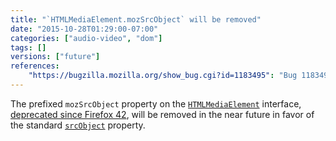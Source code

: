 ```yaml
---
title: "`HTMLMediaElement.mozSrcObject` will be removed"
date: "2015-10-28T01:29:00-07:00"
categories: ["audio-video", "dom"]
tags: []
versions: ["future"]
references:
    "https://bugzilla.mozilla.org/show_bug.cgi?id=1183495": "Bug 1183495 - Remove mozSrcObject alias to srcObject soon"
---
```

The prefixed `mozSrcObject` property on the [`HTMLMediaElement`](https://developer.mozilla.org/en-US/docs/Web/API/HTMLMediaElement) interface, [deprecated since Firefox 42](https://www.fxsitecompat.com/en-US/docs/2015/htmlmediaelement-srcobject-has-been-unprefixed/), will be removed in the near future in favor of the standard [`srcObject`](https://developer.mozilla.org/en-US/docs/Web/API/HTMLMediaElement/srcObject) property.
